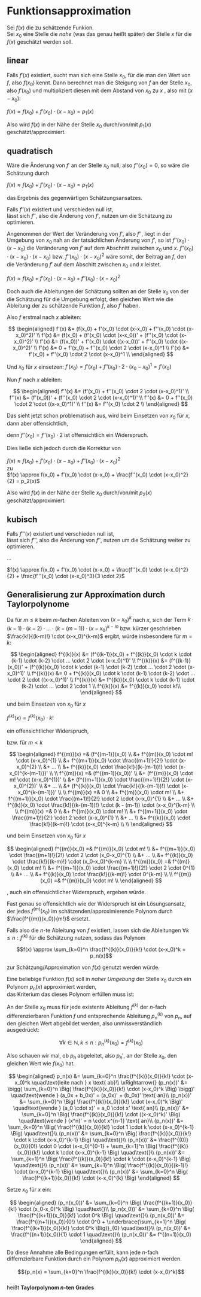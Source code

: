 # Funktionsapproximation


Sei $f(x)$ die zu schätzende Funkion.  
Sei $x_0$ eine Stelle die *nahe* (was das genau heißt später) der
  Stelle $x$ für die $f(x)$ geschätzt werden soll.


## linear

Falls $f'(x)$ existiert,
sucht man sich eine Stelle $x_0$, für die man den Wert von $f$, also $f(x_0)$ kennt.
Dann berechnet man die Steigung von $f$ an der Stelle $x_0$, also $f'(x_0)$ und
multipliziert diesen mit dem Abstand von $x_0$ zu $x$ , also mit $(x - x_0)$:

$f(x) \approx f(x_0) + f'(x_0) \cdot (x-x_0) = p_1(x)$

Also wird $f(x)$ in der Nähe der Stelle $x_0$ durch/von/mit $p_1(x)$ geschätzt/approximiert.



## quadratisch

Wäre die Änderung von $f'$ an der Stelle $x_0$ null, also $f''(x_0) = 0$,
so wäre die Schätzung durch 

$f(x) \approx f(x_0) + f'(x_0) \cdot (x-x_0) = p_1(x)$

das Ergebnis des gegenwärtigen Schätzungsansatzes.

Falls $f''(x)$ existiert und verschieden null ist,  
lässt sich $f''$, also die Änderung von $f'$, nutzen um die Schätzung zu optimieren.

Angenommen der Wert der Veränderung von $f'$, also $f''$, liegt in der Umgebung von $x_0$ nah an der tatsächlichen Änderung
von $f'$, so ist $f''(x_0) \cdot (x - x_0)$ die Veränderung von $f'$ auf dem Abschnitt zwischen $x_0$ und $x$.
$f''(x_0) \cdot (x-x_0) \cdot (x-x_0)$ bzw. $f''(x_0) \cdot (x-x_0)^2$ wäre somit, der Beitrag an $f$,
den die Veränderung $f'$ auf dem Abschitt zwischen $x_0$ und $x$ leistet.

$f(x) \approx f(x_0) + f'(x_0) \cdot (x-x_0) + f''(x_0) \cdot (x-x_0)^2$

Doch auch die Ableitungen der Schätzung sollten an der Stelle $x_0$ von der die Schätzung für die Umgebung erfolgt,
den gleichen Wert wie die Ableitung der zu schätzende Funktion $f$, also $f'$ haben.

Also $f$ erstmal nach $x$ ableiten:

$$
\begin{aligned}
f'(x) &= (f(x_0)   + f'(x_0) \cdot (x-x_0)     + f''(x_0) \cdot (x-x_0)^2)' \\
f'(x) &= (f(x_0)   + (f'(x_0) \cdot (x-x_0))'  + (f''(x_0) \cdot (x-x_0)^2)' \\
f'(x) &= (f(x_0))' + f'(x_0) \cdot ((x-x_0))'  + f''(x_0) \cdot ((x-x_0)^2)' \\
f'(x) &= 0         + f'(x_0)                   + f''(x_0) \cdot 2 \cdot (x-x_0)^1 \\
f'(x) &= f'(x_0) + f''(x_0) \cdot 2 \cdot (x-x_0)^1 \\
\end{aligned}
$$

Und $x_0$ für $x$ einsetzen: $f'(x_0) = f'(x_0) + f''(x_0) \cdot 2 \cdot (x_0-x_0)^1 = f'(x_0)$

Nun $f'$ nach $x$ ableiten:

$$
\begin{aligned}
f''(x) &= (f'(x_0)   + f''(x_0) \cdot 2 \cdot (x-x_0)^1)' \\
f''(x) &= (f'(x_0))' + (f''(x_0) \cdot 2 \cdot (x-x_0)^1)' \\
f''(x) &= 0          + f''(x_0) \cdot 2 \cdot ((x-x_0)^1)' \\
f''(x) &=              f''(x_0) \cdot 2 \\
\end{aligned}
$$

Das sieht jetzt schon problematisch aus, wird beim Einsetzen von $x_0$ für $x$, dann aber offensichtlich,

denn $f''(x_0) = f''(x_0) \cdot 2$ ist offensichtlich ein Widerspruch.

Dies ließe sich jedoch durch die Korrektur von

$f(x) \approx f(x_0) + f'(x_0) \cdot (x-x_0) + f''(x_0) \cdot (x-x_0)^2$  
zu  
$f(x) \approx f(x_0) + f'(x_0) \cdot (x-x_0) + \frac{f''(x_0) \cdot (x-x_0)^2}{2} = p_2(x)$

Also wird $f(x)$ in der Nähe der Stelle $x_0$ durch/von/mit $p_2(x)$ geschätzt/approximiert.


## kubisch

Falls $f'''(x)$ existiert und verschieden null ist,  
lässt sich $f'''$, also die Änderung von $f''$, nutzen um die Schätzung weiter zu optimieren.

...

$f(x) \approx f(x_0) + f'(x_0) \cdot (x-x_0) + \frac{f''(x_0) \cdot (x-x_0)^2}{2} + \frac{f'''(x_0) \cdot (x-x_0)^3}{3 \cdot 2}$

## Generalisierung zur Approximation durch Taylorpolynome

Da für $m \leq k$ beim $m$-fachen Ableiten von $(x-x_0)^k$ nach $x$,
sich der Term $k \cdot (k-1) \cdot (k-2) \cdot ... \cdot (k-(m-1)) \cdot (x - x_0)^{k-m}$
bzw. kürzer geschrieben $\frac{k!}{(k-m)!} \cdot (x-x_0)^{k-m}$ ergibt,
würde insbesondere für $m=k$:

$$
\begin{aligned}
f^{(k)}(x) &= (f^{(k-1)}(x_0)   + f^{(k)}(x_0) \cdot k \cdot (k-1) \cdot (k-2) \cdot ... \cdot 2 \cdot (x-x_0)^1)' \\
f^{(k)}(x) &= (f^{(k-1)}(x_0))' + (f^{(k)}(x_0) \cdot k \cdot (k-1) \cdot (k-2) \cdot ... \cdot 2 \cdot (x-x_0)^1)' \\
f^{(k)}(x) &= 0                 + f^{(k)}(x_0) \cdot k \cdot (k-1) \cdot (k-2) \cdot ... \cdot 2 \cdot ((x-x_0)^1)' \\
f^{(k)}(x) &= f^{(k)}(x_0) \cdot k \cdot (k-1) \cdot (k-2) \cdot ... \cdot 2 \cdot 1 \\
f^{(k)}(x) &= f^{(k)}(x_0) \cdot k!\\
\end{aligned}
$$

und beim Einsetzen von $x_0$ für $x$

$f^{(k)}(x) = f^{(k)}(x_0) \cdot k!$

ein offensichtlicher Widerspruch,

bzw. für $m \lt k$

$$
\begin{aligned}
f^{(m)}(x) =&  (f^{(m-1)}(x_0) \\
              &+ f^{(m)}(x_0) \cdot m! \cdot (x-x_0)^{1} \\
              &+ f^{(m+1)}(x_0) \cdot \frac{(m+1)!}{2!} \cdot (x-x_0)^{2} \\
              &+ ... \\
              &+ f^{(k)}(x_0) \cdot \frac{k!}{(k-(m-1))!} \cdot (x-x_0)^{k-(m-1)})' \\
              \\
f^{(m)}(x) =&  (f^{(m-1)}(x_0))' \\
              &+ (f^{(m)}(x_0) \cdot m! \cdot (x-x_0)^{1})' \\
              &+ (f^{(m+1)}(x_0) \cdot \frac{(m+1)!}{2!} \cdot (x-x_0)^{2})' \\
              &+ ... \\
              &+ (f^{(k)}(x_0) \cdot \frac{k!}{(k-(m-1))!} \cdot (x-x_0)^{k-(m-1)})' \\
              \\
f^{(m)}(x) =&  0 \\
              &+ f^{(m)}(x_0) \cdot m! \\
              &+ f^{(m+1)}(x_0) \cdot \frac{(m+1)!}{2!} \cdot 2 \cdot (x-x_0)^{1} \\
              &+ ... \\
              &+ f^{(k)}(x_0) \cdot \frac{k!}{(k-(m-1))!} \cdot (k - (m-1)) \cdot (x-x_0)^{k-m} \\
              \\
f^{(m)}(x) =&  0 \\
              &+ f^{(m)}(x_0) \cdot m! \\
              &+ f^{(m+1)}(x_0) \cdot \frac{(m+1)!}{2!} \cdot 2 \cdot (x-x_0)^{1} \\
              &+ ... \\
              &+ f^{(k)}(x_0) \cdot \frac{k!}{(k-m)!} \cdot (x-x_0)^{k-m} \\
              \\
\end{aligned}
$$

und beim Einsetzen von $x_0$ für $x$

$$
\begin{aligned}
f^{(m)}(x_0) =& f^{(m)}(x_0) \cdot m! \\
              &+ f^{(m+1)}(x_0) \cdot \frac{(m+1)!}{2!} \cdot 2 \cdot (x_0-x_0)^{1} \\
              &+ ... \\
              &+ f^{(k)}(x_0) \cdot \frac{k!}{(k-m)!} \cdot (x_0-x_0)^{k-m} \\
              \\
f^{(m)}(x_0) =& f^{(m)}(x_0) \cdot m! \\
              &+ f^{(m+1)}(x_0) \cdot \frac{(m+1)!}{2!} \cdot 2 \cdot 0^{1} \\
              &+ ... \\
              &+ f^{(k)}(x_0) \cdot \frac{k!}{(k-m)!} \cdot 0^{k-m} \\
              \\
f^{(m)}(x_0) =& f^{(m)}(x_0) \cdot m! \\
\end{aligned}
$$

, auch ein offensichtlicher Widerspruch,
ergeben würde.

Fast genau so offensichtlich wie der Widerspruch ist ein Lösungsansatz,
der jedes ${f^{(m)}(x_0)}$ im schätzenden/approximierende Polynom durch
$\frac{f^{(m)}(x_0)}{m!}$ ersetzt.

<!-- ... -->

Falls also die $n$-te Ableitung von $f$ existiert,
lassen sich die Ableitungen ${\forall k \leq n: f^{(k)}}$
für die Schätzung nutzen, sodass das Polynom

$$f(x) \approx \sum_{k=0}^n \frac{f^{(k)}(x_0)}{k!} \cdot (x-x_0)^k = p_n(x)$$

zur Schätzung/Approximation von $f(x)$ genutzt werden würde.

Eine beliebige Funktion $f(x)$ soll in *naher Umgebung* der Stelle $x_0$
durch ein Polynom $p_n(x)$ approximiert werden,  
das Kriterium das dieses Polynom erfüllen muss ist:

An der Stelle $x_0$ muss für jede existente Ableitung $f^{(k)}$ der $n$-fach differenzierbaren Funktion $f$ und entsprechende Ableitung $p_n^{(k)}$ von $p_n$,
auf den gleichen Wert abgebildet werden, also unmissverständlich ausgedrückt:

$$\forall k \in \mathbb{N}, k \leq n : p_n^{(k)}(x_0) = f^{(k)}(x_0)$$  

Also schauen wir mal, ob $p_n$ abgeleitet, also $p_n'$, an der Stelle $x_0$, den gleichen Wert wie $f(x_0)$ hat.

$$
\begin{aligned}
  p_n(x)         &= \sum_{k=0}^n \frac{f^{(k)}(x_0)}{k!} \cdot (x-x_0)^k
  \quad\text{leite nach } x \text{ ab}\\
\xRightarrow{}
  (p_n(x))'      &= \bigg( \sum_{k=0}^n \Big( \frac{f^{(k)}(x_0)}{k!} \cdot (x-x_0)^k    \Big) \bigg)'
    \quad\text{wende } (a_0x + b_0x)' = (a_0x)' + (b_0x)' \text{ an}\\
  (p_n(x))'      &=        \sum_{k=0}^n \Big( \frac{f^{(k)}(x_0)}{k!} \cdot (x-x_0)^k    \Big)'
    \quad\text{wende } (a_0 \cdot x)' = a_0 \cdot x' \text{ an}\\
  (p_n(x))'      &=        \sum_{k=0}^n \Big( \frac{f^{(k)}(x_0)}{k!} \cdot ((x-x_0)^k)' \Big)
    \quad\text{wende } (x^n)' = n \cdot x^{n-1} \text{ an}\\
  (p_n(x))'      &=        \sum_{k=0}^n \Big( \frac{f^{(k)}(x_0)}{k!} \cdot 1 \cdot k \cdot (x-x_0)^{k-1} \Big)
    \quad\text{}\\
  (p_n(x))'      &=        \sum_{k=0}^n \Big( \frac{f^{(k)}(x_0)}{k!} \cdot k \cdot (x-x_0)^{k-1} \Big)
    \quad\text{}\\
  (p_n(x))'      &=        \frac{f^{(0)}(x_0)}{0!} \cdot 0 \cdot (x-x_0)^{0-1} + \sum_{k=1}^n \Big( \frac{f^{(k)}(x_0)}{k!} \cdot k \cdot (x-x_0)^{k-1} \Big)
    \quad\text{}\\
  (p_n(x))'      &=        \sum_{k=1}^n \Big( \frac{f^{(k)}(x_0)}{k!} \cdot k \cdot (x-x_0)^{k-1} \Big)
    \quad\text{}\\
  (p_n(x))'      &=        \sum_{k=1}^n \Big( \frac{f^{(k)}(x_0)}{(k-1)!} \cdot (x-x_0)^{k-1} \Big)
    \quad\text{}\\
  (p_n(x))'      &=        \sum_{k=0}^n \Big( \frac{f^{(k+1)}(x_0)}{k!} \cdot (x-x_0)^{k} \Big)
\end{aligned}
$$

Setze $x_0$ für $x$ ein:

$$
\begin{aligned}
  (p_n(x_0))'    &=        \sum_{k=0}^n \Big( \frac{f^{(k+1)}(x_0)}{k!} \cdot (x_0-x_0)^k \Big)
    \quad\text{}\\
  (p_n(x_0))'    &=        \sum_{k=0}^n \Big( \frac{f^{(k+1)}(x_0)}{k!} \cdot 0^k         \Big)
    \quad\text{}\\
  (p_n(x_0))'    &=        \frac{f^{(n+1)}(x_0)}{0!} \cdot 0^0 + \underbrace{\sum_{k=1}^n \Big( \frac{f^{(k+1)}(x_0)}{k!} \cdot 0^k \Big)}_{0}
    \quad\text{}\\
  (p_n(x_0))'    &=        \frac{f^{(n+1)}(x_0)}{1} \cdot 1
    \quad\text{}\\
  (p_n(x_0))'    &=        f^{(n+1)}(x_0)
\end{aligned}
$$

Da diese Annahme alle Bedingungen erfüllt, kann jede $n$-fach differnzierbare Funktion durch ein Polynom $p_n(x)$ approximiert werden.  


$${p_n(x) = \sum_{k=0}^n \frac{f^{(k)}(x_0)}{k!} \cdot (x-x_0)^k}$$  
heißt  **Taylorpolynom $n$-ten Grades**


<!--
#### Taylorformel

$$f(x) = p_n(x) + R_n(x,x_0)$$  
Dabei ist $R_n(x,x_0)$ die Abweichung des Taylorpolynoms $n$-ter Ordnung $p_n$ an der Stelle $x$ mit Mittelpunkt $x_0$ von $f$ im Punkt $x$.  
Wobei gilt: $\exists z: (x_0 - r) < z < (x_0 + r) : R_n(x,x_0) = \frac{f^{(n+1)}(z)}{(n+1)!} \cdot (x - x_0)^{(n+1)}$.  

#### Taylorreihe

$f(x) = \sum_{k=0}^\infin \frac{f^{(k)}(x_0)}{k!} \cdot (x-x_0)^k$  
-->
